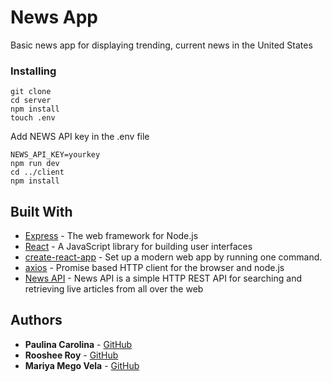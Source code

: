 # News App

Basic news app for displaying trending, current news in the United States

### Installing

```
git clone
cd server
npm install
touch .env
```

Add NEWS API key in the .env file

```
NEWS_API_KEY=yourkey
npm run dev
cd ../client
npm install
```

## Built With

- [Express](https://expressjs.com/en/starter/installing.html) - The web framework for Node.js
- [React](https://reactjs.org/) - A JavaScript library for building user interfaces
- [create-react-app](https://github.com/facebook/create-react-app) - Set up a modern web app by running one command.
- [axios](https://github.com/axios/axios) - Promise based HTTP client for the browser and node.js
- [News API](https://newsapi.org/) - News API is a simple HTTP REST API for searching and retrieving live articles from all over the web

## Authors

- **Paulina Carolina** - [GitHub](https://github.com/codelikeamexican)
- **Rooshee Roy** - [GitHub](https://github.com/roo-shy)
- **Mariya Mego Vela** - [GitHub](https://github.com/mash-a)
